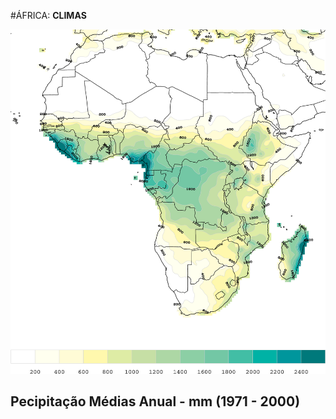 #ÁFRICA: **CLIMAS**

![Mapa África - Temepraturas](media/img/africa-rains.png)

## Pecipitação Médias Anual - mm (1971 - 2000)